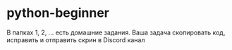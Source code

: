 # python-beginner

В папках 1, 2, ... есть домашние задания.
Ваша задача скопировать код, исправить и отправить скрин в Discord канал
